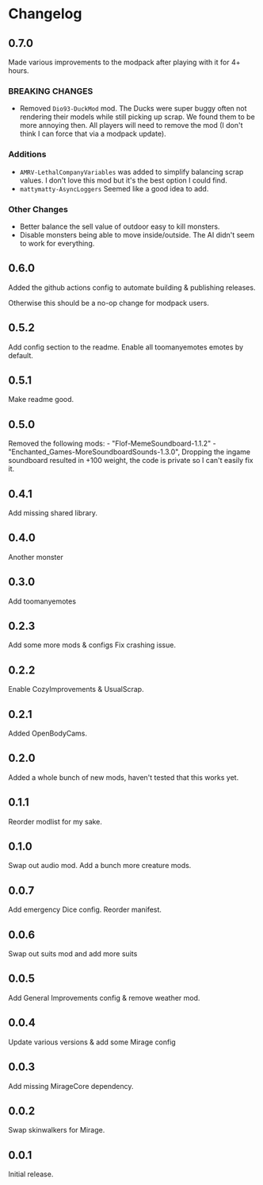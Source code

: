 # Changelog

## 0.7.0

Made various improvements to the modpack after playing with it for 4+ hours.

### BREAKING CHANGES

- Removed `Dio93-DuckMod` mod. The Ducks were super buggy often not rendering their models while still picking up scrap. We found them to be more annoying then. All players will need to remove the mod (I don't think I can force that via a modpack update).

### Additions

- `AMRV-LethalCompanyVariables` was added to simplify balancing scrap values. I don't love this mod but it's the best option I could find.
- `mattymatty-AsyncLoggers` Seemed like a good idea to add.

### Other Changes

- Better balance the sell value of outdoor easy to kill monsters.
- Disable monsters being able to move inside/outside. The AI didn't seem to work for everything.

## 0.6.0

Added the github actions config to automate building & publishing releases.

Otherwise this should be a no-op change for modpack users.

## 0.5.2

Add config section to the readme.
Enable all toomanyemotes emotes by default.

## 0.5.1

Make readme good.

## 0.5.0

Removed the following mods:
    - "Flof-MemeSoundboard-1.1.2"
    - "Enchanted_Games-MoreSoundboardSounds-1.3.0",
Dropping the ingame soundboard resulted in +100 weight, the code is private so I can't easily fix it.

## 0.4.1

Add missing shared library.

## 0.4.0

Another monster

## 0.3.0

Add toomanyemotes

## 0.2.3

Add some more mods & configs
Fix crashing issue.

## 0.2.2

Enable CozyImprovements & UsualScrap.

## 0.2.1

Added OpenBodyCams.

## 0.2.0

Added a whole bunch of new mods, haven't tested that this works yet.

## 0.1.1

Reorder modlist for my sake.

## 0.1.0

Swap out audio mod. Add a bunch more creature mods.

## 0.0.7

Add emergency Dice config. Reorder manifest.

## 0.0.6

Swap out suits mod and add more suits

## 0.0.5

Add General Improvements config & remove weather mod.

## 0.0.4

Update various versions & add some Mirage config

## 0.0.3

Add missing MirageCore dependency.

## 0.0.2

Swap skinwalkers for Mirage.

## 0.0.1

Initial release.

